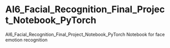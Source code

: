 # AI6_Facial_Recognition_Final_Project_Notebook_PyTorch
AI6_Facial_Recognition_Final_Project_Notebook_PyTorch Notebook for face emotion recognition
